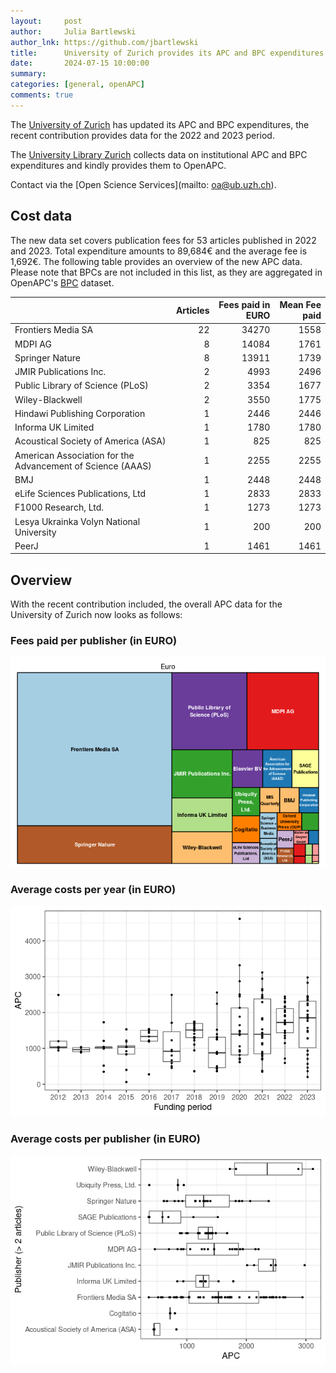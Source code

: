 ```yaml
---
layout:     post
author:     Julia Bartlewski
author_lnk: https://github.com/jbartlewski
title:      University of Zurich provides its APC and BPC expenditures for the 2022-2023 period
date:       2024-07-15 10:00:00
summary:    
categories: [general, openAPC]
comments: true
---
```





The [University of Zurich](https://www.uzh.ch/en.html) has updated its APC and BPC expenditures, the recent contribution provides data for the 2022 and 2023 period.

The [University Library Zurich](https://www.ub.uzh.ch/en/wissenschaftlich-arbeiten/publizieren/Publikation-finanzieren.html) collects data on institutional APC and BPC expenditures and kindly provides them to OpenAPC.

Contact via the [Open Science Services](mailto: oa@ub.uzh.ch).

## Cost data



The new data set covers publication fees for 53 articles published in 2022 and 2023. Total expenditure amounts to 89,684€ and the average fee is 1,692€. The following table provides an overview of the new APC data. Please note that BPCs are not included in this list, as they are aggregated in OpenAPC's [BPC](https://github.com/OpenAPC/openapc-de/blob/master/data/bpc.csv) dataset.



|                                                           | Articles| Fees paid in EURO| Mean Fee paid|
|:----------------------------------------------------------|--------:|-----------------:|-------------:|
|Frontiers Media SA                                         |       22|             34270|          1558|
|MDPI AG                                                    |        8|             14084|          1761|
|Springer Nature                                            |        8|             13911|          1739|
|JMIR Publications Inc.                                     |        2|              4993|          2496|
|Public Library of Science (PLoS)                           |        2|              3354|          1677|
|Wiley-Blackwell                                            |        2|              3550|          1775|
|Hindawi Publishing Corporation                             |        1|              2446|          2446|
|Informa UK Limited                                         |        1|              1780|          1780|
|Acoustical Society of America (ASA)                        |        1|               825|           825|
|American Association for the Advancement of Science (AAAS) |        1|              2255|          2255|
|BMJ                                                        |        1|              2448|          2448|
|eLife Sciences Publications, Ltd                           |        1|              2833|          2833|
|F1000 Research, Ltd.                                       |        1|              1273|          1273|
|Lesya Ukrainka Volyn National University                   |        1|               200|           200|
|PeerJ                                                      |        1|              1461|          1461|



## Overview

With the recent contribution included, the overall APC data for the University of Zurich now looks as follows:

### Fees paid per publisher (in EURO)

![plot of chunk tree_zurich_2024_07_15_full](/figure/tree_zurich_2024_07_15_full-1.png)

###  Average costs per year (in EURO)

![plot of chunk box_zurich_2024_07_15_year_full](/figure/box_zurich_2024_07_15_year_full-1.png)

###  Average costs per publisher (in EURO)

![plot of chunk box_zurich_2024_07_15_publisher_full](/figure/box_zurich_2024_07_15_publisher_full-1.png)
